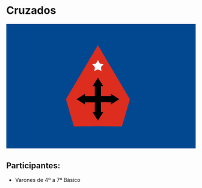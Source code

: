 # Cruzados

![](../.gitbook/assets/bandera-cruzados%20%281%29.png)

## Participantes:

* Varones de 4º a 7º Básico

